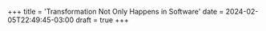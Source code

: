 +++
title = 'Transformation Not Only Happens in Software'
date = 2024-02-05T22:49:45-03:00
draft = true
+++
